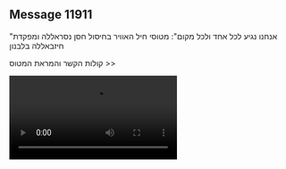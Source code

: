 ## Message 11911

"אנחנו נגיע לכל אחד ולכל מקום": מטוסי חיל האוויר בחיסול חסן נסראללה ומפקדת חיזבאללה בלבנון

קולות הקשר והמראת המטוס >>

![Video](https://data.iron-swords.co.il/2024/September/28/https://data.iron-swords.co.il/2024/September/28/11911/11911_media.mp4)
